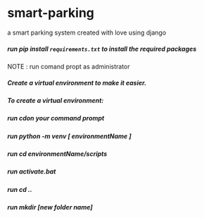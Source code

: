 # smart-parking
a smart parking system created with love using django 

##### run pip install `requirements.txt` to install the required packages 
NOTE : run comand propt as administrator 
##### Create a virtual environment to make it easier.
##### To create a virtual environment: 
##### run cdon your command prompt 
##### run python -m venv [ environmentName ]
##### run cd environmentName/scripts 
##### run activate.bat 
##### run cd ..
##### run mkdir [new folder name]  
